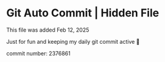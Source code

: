 # Git Auto Commit | Hidden File

This file was added Feb 12, 2025

Just for fun and keeping my daily git commit active 🤪

commit number: 2376861
